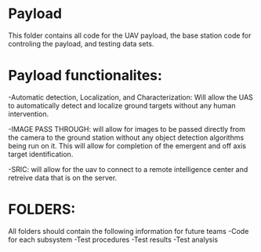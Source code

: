 Payload
========
This folder contains all code for the UAV payload, the base station code for controling the payload, and testing data sets.

Payload functionalites:
========================
-Automatic detection, Localization, and Characterization: Will allow the UAS to automatically detect and localize ground targets
without any human intervention. 

-IMAGE PASS THROUGH: will allow for images to be passed directly from the camera to the ground station without any object
detection algorithms being run on it. This will allow for completion of the emergent and off axis target identification.

-SRIC: will allow for the uav to connect to a remote intelligence center and retreive data that is on the server.

FOLDERS:
=========
All folders should contain the following information for future teams
  -Code for each subsystem
  -Test procedures
  -Test results
  -Test analysis

